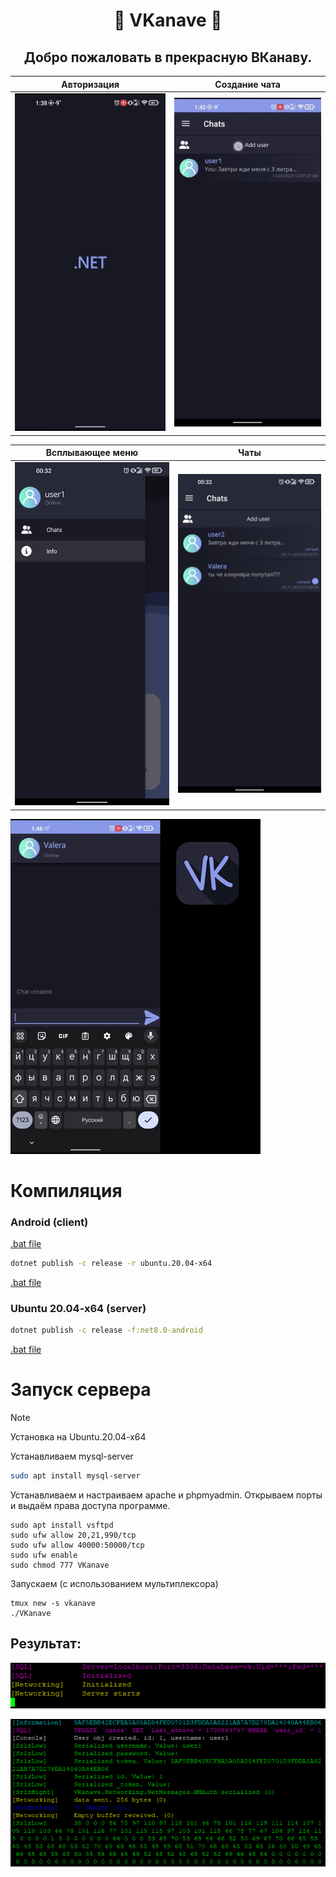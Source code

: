 <h1 align="center">
    🌿  VKanave 🌿
</h1>

<h2 align="center">
<b>Добро пожаловать в прекрасную ВКанаву.</b>
</h2>

| Авторизация | Создание чата |
|--|--| 
| ![](Assets/auth.gif) | ![](Assets/add.gif) |

| Всплывающее меню | Чаты |
|--|--| 
| <img src="Assets/flyoutMenu.png" width="300" height="auto"> | <img src="Assets/chats.png" width="300" height="auto"> |

![](Assets/chat.gif) 

# Компиляция

### Android (client)

[.bat file](VKanave/compile.bat)

```sh
dotnet publish -c release -r ubuntu.20.04-x64
```
[.bat file](VKanaveServer/compile.bat)

### Ubuntu 20.04-x64 (server)

```sh
dotnet publish -c release -f:net8.0-android
```
[.bat file](VKanaveServer/compile.bat)

# Запуск сервера

> [!NOTE] 
> Установка на Ubuntu.20.04-x64
> 
Устанавливаем mysql-server

```bash
sudo apt install mysql-server
```

Устанавливаем и настраиваем apache и phpmyadmin. Открываем порты и выдаём права доступа программе.

```shell
sudo apt install vsftpd
sudo ufw allow 20,21,990/tcp
sudo ufw allow 40000:50000/tcp
sudo ufw enable
sudo chmod 777 VKanave
```

Запускаем (с использованием мультиплексора)

```shell
tmux new -s vkanave
./VKanave
```

## Результат:

![](Assets/server1.png)

![](Assets/server2.png)
